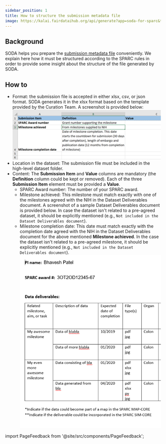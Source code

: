 ```yaml
---
sidebar_position: 1
title: How to structure the submission metadata file
image: https://kalai.fairdataihub.org/api/generate?app=soda-for-sparc&title=Structure%20the%20submission%20metadata%20file&description=%27How%20to%27%20SPARC%20series&org=fairdataihub
---
```


## Background

SODA helps you prepare the [submission metadata file](../Freeform%20Mode/prepare-metadata/create-submission.md) conveniently. We explain here how it must be structured according to the SPARC rules in order to provide some insight about the structure of the file generated by SODA.

## How to

- Format: the submission file is accepted in either xlsx, csv, or json format. SODA generates it in the xlsx format based on the template provided by the Curation Team. A screenshot is provided below:
  ![](https://github.com/fairdataihub/SODA-for-SPARC/blob/main/docs/documentation/How%20to/submission/submission-template.PNG?raw=true)
- Location in the dataset: The submission file must be included in the high-level dataset folder.
- Content: The **Submission Item** and **Value** columns are mandatory (the **Definition** column could be kept or removed). Each of the three **Submission Item** element must be provided a **Value**.
  - SPARC Award number: The number of your SPARC award.
  - Milestone achieved: This milestone must match exactly with one of the milestones agreed with the NIH in the Dataset Deliverables document. A screenshot of a sample Dataset Deliverables document is provided below. In case the dataset isn't related to a pre-agreed dataset, it should be explicitly mentioned (e.g., `Not included in the Dataset Deliverables document`).
  - Milestone completion date: This date must match exactly with the completion date agreed with the NIH in the Dataset Deliverables document for the above mentioned **Milestone achieved**. In the case the dataset isn't related to a pre-agreed milestone, it should be explicitly mentioned (e.g., `Not included in the Dataset Deliverables document`).
    ![](https://github.com/fairdataihub/SODA-for-SPARC/blob/main/docs/documentation/How%20to/submission/data-deliverables-doc-example.PNG?raw=true0)

import PageFeedback from '@site/src/components/PageFeedback';

<PageFeedback />
